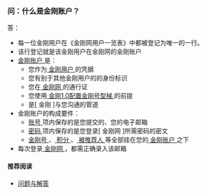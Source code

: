 ### 问：什么是金刚账户？
答：
- 每一位金刚用户在《金刚网用户一览表》中都被登记为唯一的一行。
- 该行登记就是该金刚用户在金刚网的金刚账户
- [ 金刚账户 ]()是：
  - 您作为[ 金刚用户 ]()的凭据
  - 您有别于其他金刚用户的的身份标识
  - 您在[ 金刚网 ]()的通行证
  - 您使用[ 金刚1.0配置金刚号型梯 ]()的前提 
  - 是[ 金刚 ]与您沟通的管道
- 金刚账户的构成要件：
  - [ 账号 ]()项内保存的是您提交的、您的电子邮箱
  - [ 密码 ]()项内保存的是您登录[ 金刚网 ]所需密码的密文
  - [ 金刚号 ]()、[ 积分 ]()、[ 被推荐人 ]()等全部挂在您的[ 金刚账户 ]()之下
- 每次登录[ 金刚网 ]()，都需正确录入该邮箱

#### 推荐阅读
- [ 问题与解答 ](https://a2zitpro.github.io/web/问题与解答)

